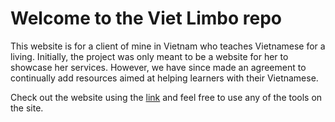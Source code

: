 # Welcome to the Viet Limbo repo

This website is for a client of mine in Vietnam who teaches Vietnamese for a living. Initially, the project was only meant to be a website for her to showcase her services. However, we have since made an agreement to continually add resources aimed at helping learners with their Vietnamese.

Check out the website using the [link](https://vietlimbo.com/) and feel free to use any of the tools on the site. 